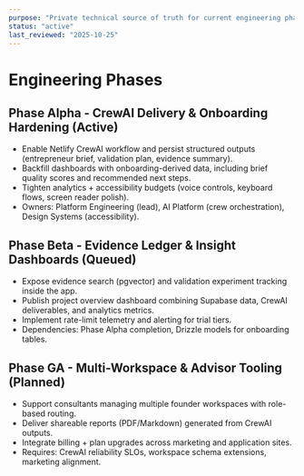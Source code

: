 ```yaml
---
purpose: "Private technical source of truth for current engineering phases"
status: "active"
last_reviewed: "2025-10-25"
---
```


# Engineering Phases

## Phase Alpha - CrewAI Delivery & Onboarding Hardening (Active)
- Enable Netlify CrewAI workflow and persist structured outputs (entrepreneur brief, validation plan, evidence summary).
- Backfill dashboards with onboarding-derived data, including brief quality scores and recommended next steps.
- Tighten analytics + accessibility budgets (voice controls, keyboard flows, screen reader polish).
- Owners: Platform Engineering (lead), AI Platform (crew orchestration), Design Systems (accessibility).

## Phase Beta - Evidence Ledger & Insight Dashboards (Queued)
- Expose evidence search (pgvector) and validation experiment tracking inside the app.
- Publish project overview dashboard combining Supabase data, CrewAI deliverables, and analytics metrics.
- Implement rate-limit telemetry and alerting for trial tiers.
- Dependencies: Phase Alpha completion, Drizzle models for onboarding tables.

## Phase GA - Multi-Workspace & Advisor Tooling (Planned)
- Support consultants managing multiple founder workspaces with role-based routing.
- Deliver shareable reports (PDF/Markdown) generated from CrewAI outputs.
- Integrate billing + plan upgrades across marketing and application sites.
- Requires: CrewAI reliability SLOs, workspace schema extensions, marketing alignment.
